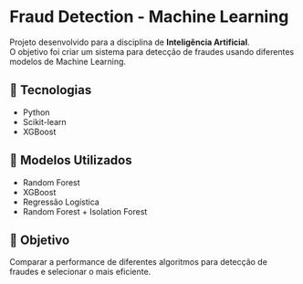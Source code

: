 # Fraud Detection - Machine Learning

Projeto desenvolvido para a disciplina de **Inteligência Artificial**.  
O objetivo foi criar um sistema para detecção de fraudes usando diferentes modelos de Machine Learning.

## 🚀 Tecnologias
- Python
- Scikit-learn
- XGBoost

## 📌 Modelos Utilizados
- Random Forest
- XGBoost
- Regressão Logística
- Random Forest + Isolation Forest

## 🎯 Objetivo
Comparar a performance de diferentes algoritmos para detecção de fraudes e selecionar o mais eficiente.